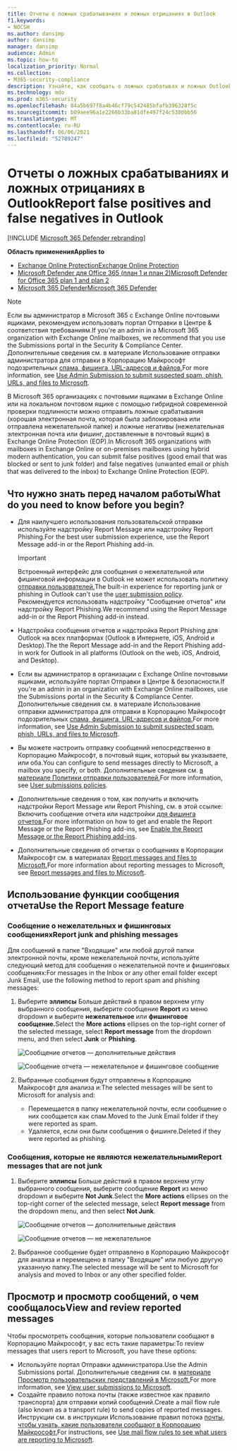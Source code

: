 ```yaml
---
title: Отчеты о ложных срабатываниях и ложных отрицаниях в Outlook
f1.keywords:
- NOCSH
ms.author: dansimp
author: dansimp
manager: dansimp
audience: Admin
ms.topic: how-to
localization_priority: Normal
ms.collection:
- M365-security-compliance
description: Узнайте, как сообщать о ложных срабатывах и ложных Outlook с помощью функции Сообщение отчета.
ms.technology: mdo
ms.prod: m365-security
ms.openlocfilehash: 84a5b697f8a4b46cf79c542485bfafb396328f5c
ms.sourcegitcommit: b09aee96a1e2266b33ba81dfe497f24c5300bb56
ms.translationtype: MT
ms.contentlocale: ru-RU
ms.lasthandoff: 06/06/2021
ms.locfileid: "52789247"
---
```

# <a name="report-false-positives-and-false-negatives-in-outlook"></a><span data-ttu-id="f4b04-103">Отчеты о ложных срабатываниях и ложных отрицаниях в Outlook</span><span class="sxs-lookup"><span data-stu-id="f4b04-103">Report false positives and false negatives in Outlook</span></span>

[!INCLUDE [Microsoft 365 Defender rebranding](../includes/microsoft-defender-for-office.md)]

<span data-ttu-id="f4b04-104">**Область применения**</span><span class="sxs-lookup"><span data-stu-id="f4b04-104">**Applies to**</span></span>
- [<span data-ttu-id="f4b04-105">Exchange Online Protection</span><span class="sxs-lookup"><span data-stu-id="f4b04-105">Exchange Online Protection</span></span>](exchange-online-protection-overview.md)
- [<span data-ttu-id="f4b04-106">Microsoft Defender для Office 365 (план 1 и план 2)</span><span class="sxs-lookup"><span data-stu-id="f4b04-106">Microsoft Defender for Office 365 plan 1 and plan 2</span></span>](defender-for-office-365.md)
- [<span data-ttu-id="f4b04-107">Microsoft 365 Defender</span><span class="sxs-lookup"><span data-stu-id="f4b04-107">Microsoft 365 Defender</span></span>](../defender/microsoft-365-defender.md)

> [!NOTE]
> <span data-ttu-id="f4b04-108">Если вы администратор в Microsoft 365 с Exchange Online почтовыми ящиками, рекомендуем использовать портал Отправки в Центре & соответствия требованиям.</span><span class="sxs-lookup"><span data-stu-id="f4b04-108">If you're an admin in a Microsoft 365 organization with Exchange Online mailboxes, we recommend that you use the Submissions portal in the Security & Compliance Center.</span></span> <span data-ttu-id="f4b04-109">Дополнительные сведения см. в материале Использование отправки администратора для отправки в Корпорацию Майкрософт подозрительных [спама, фишинга, URL-адресов и файлов.](admin-submission.md)</span><span class="sxs-lookup"><span data-stu-id="f4b04-109">For more information, see [Use Admin Submission to submit suspected spam, phish, URLs, and files to Microsoft](admin-submission.md).</span></span>

<span data-ttu-id="f4b04-110">В Microsoft 365 организациях с почтовыми ящиками в Exchange Online или на локальном почтовом ящике с помощью гибридной современной проверки подлинности можно отправить ложные срабатывания (хорошая электронная почта, которая была заблокирована или отправлена нежелательной папке) и ложные негативы (нежелательная электронная почта или фишинг, доставленные в почтовый ящик) в Exchange Online Protection (EOP).</span><span class="sxs-lookup"><span data-stu-id="f4b04-110">In Microsoft 365 organizations with mailboxes in Exchange Online or on-premises mailboxes using hybrid modern authentication, you can submit false positives (good email that was blocked or sent to junk folder) and false negatives (unwanted email or phish that was delivered to the inbox) to Exchange Online Protection (EOP).</span></span>

## <a name="what-do-you-need-to-know-before-you-begin"></a><span data-ttu-id="f4b04-111">Что нужно знать перед началом работы</span><span class="sxs-lookup"><span data-stu-id="f4b04-111">What do you need to know before you begin?</span></span>

- <span data-ttu-id="f4b04-112">Для наилучшего использования пользовательской отправки используйте надстройку Report Message или надстройку Report Phishing.</span><span class="sxs-lookup"><span data-stu-id="f4b04-112">For the best user submission experience, use the Report Message add-in or the Report Phishing add-in.</span></span>

  > [!IMPORTANT]
  > <span data-ttu-id="f4b04-113">Встроенный интерфейс для сообщения о нежелательной или фишинговой информации в Outlook не может использовать политику [отправки пользователей.](./user-submission.md)</span><span class="sxs-lookup"><span data-stu-id="f4b04-113">The built-in experience for reporting junk or phishing in Outlook can't use the [user submission policy](./user-submission.md).</span></span> <span data-ttu-id="f4b04-114">Рекомендуется использовать надстройку "Сообщение отчетов" или надстройку Report Phishing.</span><span class="sxs-lookup"><span data-stu-id="f4b04-114">We recommend using the Report Message add-in or the Report Phishing add-in instead.</span></span>

- <span data-ttu-id="f4b04-115">Надстройка сообщения отчетов и надстройка Report Phishing для Outlook на всех платформах (Outlook в Интернете, iOS, Android и Desktop).</span><span class="sxs-lookup"><span data-stu-id="f4b04-115">The the Report Message add-in and the Report Phishing add-in work for Outlook in all platforms (Outlook on the web, iOS, Android, and Desktop).</span></span>

- <span data-ttu-id="f4b04-116">Если вы администратор в организации с Exchange Online почтовыми ящиками, используйте портал Отправки в Центре & безопасности.</span><span class="sxs-lookup"><span data-stu-id="f4b04-116">If you're an admin in an organization with Exchange Online mailboxes, use the Submissions portal in the Security & Compliance Center.</span></span> <span data-ttu-id="f4b04-117">Дополнительные сведения см. в материале Использование отправки администратора для отправки в Корпорацию Майкрософт подозрительных [спама, фишинга, URL-адресов и файлов.](admin-submission.md)</span><span class="sxs-lookup"><span data-stu-id="f4b04-117">For more information, see [Use Admin Submission to submit suspected spam, phish, URLs, and files to Microsoft](admin-submission.md).</span></span>

- <span data-ttu-id="f4b04-118">Вы можете настроить отправку сообщений непосредственно в Корпорацию Майкрософт, в почтовый ящик, который вы указываете, или оба.</span><span class="sxs-lookup"><span data-stu-id="f4b04-118">You can configure to send messages directly to Microsoft, a mailbox you specify, or both.</span></span> <span data-ttu-id="f4b04-119">Дополнительные сведения см. [в материале Политики отправки пользователей.](user-submission.md)</span><span class="sxs-lookup"><span data-stu-id="f4b04-119">For more information, see [User submissions policies](user-submission.md).</span></span>

- <span data-ttu-id="f4b04-120">Дополнительные сведения о том, как получить и включить надстройки Report Message или Report Phishing, см. в этой ссылке: Включить сообщение отчета или надстройки [для фишинга отчетов.](enable-the-report-message-add-in.md)</span><span class="sxs-lookup"><span data-stu-id="f4b04-120">For more information on how to get and enable the Report Message or the Report Phishing add-ins, see [Enable the Report Message or the Report Phishing add-ins](enable-the-report-message-add-in.md).</span></span>

- <span data-ttu-id="f4b04-121">Дополнительные сведения об отчетах о сообщениях в Корпорации Майкрософт см. в материалах [Report messages and files to Microsoft.](report-junk-email-messages-to-microsoft.md)</span><span class="sxs-lookup"><span data-stu-id="f4b04-121">For more information about reporting messages to Microsoft, see [Report messages and files to Microsoft](report-junk-email-messages-to-microsoft.md).</span></span>

## <a name="use-the-report-message-feature"></a><span data-ttu-id="f4b04-122">Использование функции сообщения отчета</span><span class="sxs-lookup"><span data-stu-id="f4b04-122">Use the Report Message feature</span></span>

### <a name="report-junk-and-phishing-messages"></a><span data-ttu-id="f4b04-123">Сообщение о нежелательных и фишинговых сообщениях</span><span class="sxs-lookup"><span data-stu-id="f4b04-123">Report junk and phishing messages</span></span>

<span data-ttu-id="f4b04-124">Для сообщений в папке "Входящие" или любой другой папки электронной почты, кроме нежелательной почты, используйте следующий метод для сообщения о нежелательной почте и фишинговых сообщениях:</span><span class="sxs-lookup"><span data-stu-id="f4b04-124">For messages in the Inbox or any other email folder except Junk Email, use the following method to report spam and phishing messages:</span></span>

1. <span data-ttu-id="f4b04-125">Выберите **эллипсы** Больше действий в правом верхнем углу выбранного сообщения, выберите сообщение **Report** из меню dropdown и выберите **нежелательное** или **фишинговое сообщение.**</span><span class="sxs-lookup"><span data-stu-id="f4b04-125">Select the **More actions** ellipses on the top-right corner of the selected message, select **Report message** from the dropdown menu, and then select **Junk** or **Phishing**.</span></span>

   ![Сообщение отчетов — дополнительные действия](../../media/report-message-more-actions.png)
   
   ![Сообщение отчета — нежелательное и фишинговое сообщение](../../media/report-message-junk-phishing.png)

2. <span data-ttu-id="f4b04-128">Выбранные сообщения будут отправлены в Корпорацию Майкрософт для анализа и:</span><span class="sxs-lookup"><span data-stu-id="f4b04-128">The selected messages will be sent to Microsoft for analysis and:</span></span>
   - <span data-ttu-id="f4b04-129">Перемещается в папку нежелательной почты, если сообщение о них сообщается как спам.</span><span class="sxs-lookup"><span data-stu-id="f4b04-129">Moved to the Junk Email folder if they were reported as spam.</span></span>
   - <span data-ttu-id="f4b04-130">Удаляется, если они были сообщения о фишинге.</span><span class="sxs-lookup"><span data-stu-id="f4b04-130">Deleted if they were reported as phishing.</span></span>

### <a name="report-messages-that-are-not-junk"></a><span data-ttu-id="f4b04-131">Сообщения, которые не являются нежелательными</span><span class="sxs-lookup"><span data-stu-id="f4b04-131">Report messages that are not junk</span></span>

1. <span data-ttu-id="f4b04-132">Выберите **эллипсы** Больше действий в правом верхнем углу выбранного сообщения, выберите сообщение **Report** из меню dropdown и выберите **Not Junk**.</span><span class="sxs-lookup"><span data-stu-id="f4b04-132">Select the **More actions** ellipses on the top-right corner of the selected message, select **Report message** from the dropdown menu, and then select **Not Junk**.</span></span>

   ![Сообщение отчетов — дополнительные действия](../../media/report-message-more-actions.png)
   
   ![Сообщение отчетов — не нежелательное](../../media/report-message-not-junk.png)

2. <span data-ttu-id="f4b04-135">Выбранное сообщение будет отправлено в Корпорацию Майкрософт для анализа и перемещено в папку "Входящие" или любую другую указанную папку.</span><span class="sxs-lookup"><span data-stu-id="f4b04-135">The selected message will be sent to Microsoft for analysis and moved to Inbox or any other specified folder.</span></span>

## <a name="view-and-review-reported-messages"></a><span data-ttu-id="f4b04-136">Просмотр и просмотр сообщений, о чем сообщалось</span><span class="sxs-lookup"><span data-stu-id="f4b04-136">View and review reported messages</span></span>

<span data-ttu-id="f4b04-137">Чтобы просмотреть сообщения, которые пользователи сообщают в Корпорацию Майкрософт, у вас есть такие параметры:</span><span class="sxs-lookup"><span data-stu-id="f4b04-137">To review messages that users report to Microsoft, you have these options:</span></span>

- <span data-ttu-id="f4b04-138">Используйте портал Отправки администратора.</span><span class="sxs-lookup"><span data-stu-id="f4b04-138">Use the Admin Submissions portal.</span></span> <span data-ttu-id="f4b04-139">Дополнительные сведения см. в [материале Просмотр пользовательских представлений в Microsoft.](admin-submission.md#view-user-submissions-to-microsoft)</span><span class="sxs-lookup"><span data-stu-id="f4b04-139">For more information, see [View user submissions to Microsoft](admin-submission.md#view-user-submissions-to-microsoft).</span></span>
- <span data-ttu-id="f4b04-140">Создайте правило потока почты (также известное как правило транспорта) для отправки копий сообщений.</span><span class="sxs-lookup"><span data-stu-id="f4b04-140">Create a mail flow rule (also known as a transport rule) to send copies of reported messages.</span></span> <span data-ttu-id="f4b04-141">Инструкции см. в инструкции Использование правил потока [почты, чтобы узнать, какие пользователи сообщают в Корпорацию Майкрософт.](/exchange/security-and-compliance/mail-flow-rules/use-rules-to-see-what-users-are-reporting-to-microsoft)</span><span class="sxs-lookup"><span data-stu-id="f4b04-141">For instructions, see [Use mail flow rules to see what users are reporting to Microsoft](/exchange/security-and-compliance/mail-flow-rules/use-rules-to-see-what-users-are-reporting-to-microsoft).</span></span>
